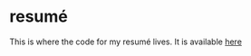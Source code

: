 # resumé

This is where the code for my resumé lives. It is available [here](https://laurencecruz-resume.herokuapp.com)